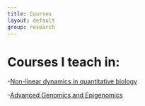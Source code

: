 ```yaml
---
title: Courses
layout: default
group: research
---
```


# Courses I teach in:

-[Non-linear dynamics in quantitative biology](NonLinearDynamics/)

-[Advanced Genomics and Epigenomics](AdvancedGenomics/)






